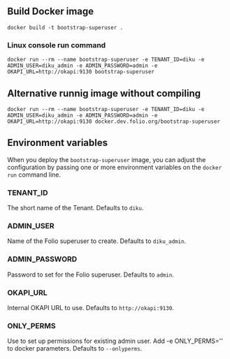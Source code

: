 ## Build Docker image

`docker build -t bootstrap-superuser .`

### Linux console run command

`docker run --rm --name bootstrap-superuser -e TENANT_ID=diku -e ADMIN_USER=diku_admin -e ADMIN_PASSWORD=admin -e OKAPI_URL=http://okapi:9130 bootstrap-superuser`

## Alternative runnig image without compiling

`docker run --rm --name bootstrap-superuser -e TENANT_ID=diku -e ADMIN_USER=diku_admin -e ADMIN_PASSWORD=admin -e OKAPI_URL=http://okapi:9130 docker.dev.folio.org/bootstrap-superuser`

## Environment variables

When you deploy the `bootstrap-superuser` image, you can adjust the configuration by passing one or more environment variables on the `docker run` command line.

### TENANT_ID

The short name of the Tenant. Defaults to `diku`.

### ADMIN_USER

Name of the Folio superuser to create. Defaults to `diku_admin`.

### ADMIN_PASSWORD

Password to set for the Folio superuser. Defaults to `admin`.

### OKAPI_URL

Internal OKAPI URL to use. Defaults to `http://okapi:9130`.

### ONLY_PERMS

Use to set up permissions for existing admin user. Add -e ONLY_PERMS='' to docker parameters. Defaults to `--onlyperms`.
